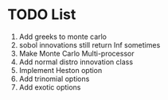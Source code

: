 # TODO List

1. Add greeks to monte carlo
1. sobol innovations still return Inf sometimes
1. Make Monte Carlo Multi-processor
1. Add normal distro innovation class
1. Implement Heston option
1. Add trinomial options
1. Add exotic options